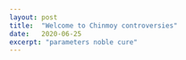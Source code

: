 ```yaml
---
layout: post
title:  "Welcome to Chinmoy controversies"
date:   2020-06-25
excerpt: "parameters noble cure"
---
```

